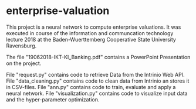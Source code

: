 # enterprise-valuation
This project is a neural network to compute enterprise valuations. It was executed in course of the information and communcation technology lecture 2018 at the Baden-Wuerttemberg Cooperative State University Ravensburg.

The file "19062018-IKT-KI_Banking.pdf" contains a PowerPoint Presentation on the project.

File "request.py" contains code to retrieve Data from the Intrinio Web API.
File "data_cleaning.py" contains code to clean data from Intrinio an stores it in CSV-files.
File "ann.py" contains code to train, evaluate and apply a neural network.
File "visualization.py" contains code to visualize input data and the hyper-parameter optimization.
